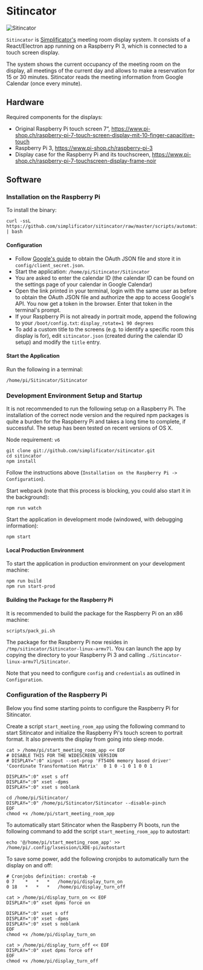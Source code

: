 # Sitincator

![Sitincator](https://github.com/simplificator/sitincator/raw/gh-pages/images/sitincator.png)

`Sitincator` is [Simplificator's](https://www.simplificator.com) meeting room display system. It consists of a React/Electron app running on a Raspberry Pi 3, which is connected to a touch screen display.

The system shows the current occupancy of the meeting room on the display, all meetings of the current day and allows to make a reservation for 15 or 30 minutes. Sitincator reads the meeting information from Google Calendar (once every minute).

## Hardware

Required components for the displays:

- Original Raspberry Pi touch screen 7”, https://www.pi-shop.ch/raspberry-pi-7-touch-screen-display-mit-10-finger-capacitive-touch
- Raspberry Pi 3, https://www.pi-shop.ch/raspberry-pi-3
- Display case for the Raspberry Pi and its touchscreen, https://www.pi-shop.ch/raspberry-pi-7-touchscreen-display-frame-noir

## Software

### Installation on the Raspberry Pi

To install the binary:

    curl -ssL https://github.com/simplificator/sitincator/raw/master/scripts/automatic_updates.sh | bash

#### Configuration

- Follow [Google's guide][1] to obtain the OAuth JSON file and store it in `config/client_secret.json`.
- Start the application: `/home/pi/Sitincator/Sitincator`
- You are asked to enter the calendar ID (the calendar ID can be found on the settings page of your calendar in Google Calendar)
- Open the link printed in your terminal, login with the same user as before to obtain the OAuth JSON file and authorize the app to access Google's API. You now get a token in the browser. Enter that token in the terminal's prompt.
- If your Raspberry Pi is not already in portrait mode, append the following to your `/boot/config.txt`: `display_rotate=1 90 degrees`
- To add a custom title to the screens (e.g. to identify a specific room this display is for), edit `sitincator.json` (created during the calendar ID setup) and modify the `title` entry.

#### Start the Application

Run the following in a terminal:

    /home/pi/Sitincator/Sitincator

### Development Environment Setup and Startup

It is not recommended to run the following setup on a Raspberry Pi. The installation of the correct node version and the required npm packages is quite a burden for the Raspberry Pi and takes a long time to complete, if successful. The setup has been tested on recent versions of OS X.

Node requirement: `v6`

    git clone git://github.com/simplificator/sitincator.git
    cd sitincator
    npm install

Follow the instructions above (`Installation on the Raspberry Pi -> Configuration`). 

Start webpack (note that this process is blocking, you could also start it in the background): 

    npm run watch

Start the application in development mode (windowed, with debugging information):

    npm start

#### Local Production Environment

To start the application in production environment on your development machine:

    npm run build
    npm run start-prod

#### Building the Package for the Raspberry Pi

It is recommended to build the package for the Raspberry Pi on an x86 machine:

    scripts/pack_pi.sh

The package for the Raspberry Pi now resides in `/tmp/sitincator/Sitincator-linux-armv7l`. You can launch the app by copying the directory to your Raspberry Pi 3 and calling `./Sitincator-linux-armv7l/Sitincator`.

Note that you need to configure `config` and `credentials` as outlined in `Configuration`.

### Configuration of the Raspberry Pi

Below you find some starting points to configure the Raspberry Pi for Sitincator.

Create a script `start_meeting_room_app` using the following command to start Sitincator and initialize the Raspberry Pi's touch screen to portrait format. It also prevents the display from going into sleep mode.

    cat > /home/pi/start_meeting_room_app << EOF
    # DISABLE THIS FOR THE WIDESCREEN VERSION
    # DISPLAY=":0" xinput --set-prop 'FT5406 memory based driver' 'Coordinate Transformation Matrix'  0 1 0 -1 0 1 0 0 1

    DISPLAY=":0" xset s off
    DISPLAY=":0" xset -dpms
    DISPLAY=":0" xset s noblank
    
    cd /home/pi/Sitincator/
    DISPLAY=":0" /home/pi/Sitincator/Sitincator --disable-pinch
    EOF
    chmod +x /home/pi/start_meeting_room_app

To automatically start Sitincator when the Raspberry Pi boots, run the following command to add the script `start_meeting_room_app` to autostart:

    echo '@/home/pi/start_meeting_room_app' >> /home/pi/.config/lxsession/LXDE-pi/autostart

To save some power, add the following cronjobs to automatically turn the display on and off:

    # Cronjobs definition: crontab -e
    0 7    *   *   *   /home/pi/display_turn_on
    0 18   *   *   *   /home/pi/display_turn_off

    cat > /home/pi/display_turn_on << EOF
    DISPLAY=":0" xset dpms force on

    DISPLAY=":0" xset s off
    DISPLAY=":0" xset -dpms
    DISPLAY=":0" xset s noblank
    EOF
    chmod +x /home/pi/display_turn_on

    cat > /home/pi/display_turn_off << EOF
    DISPLAY=":0" xset dpms force off
    EOF
    chmod +x /home/pi/display_turn_off

[1]: https://developers.google.com/google-apps/calendar/quickstart/nodejs#step_1_turn_on_the_api_name

